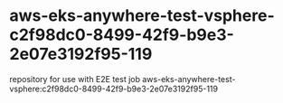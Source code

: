 # aws-eks-anywhere-test-vsphere-c2f98dc0-8499-42f9-b9e3-2e07e3192f95-119
repository for use with E2E test job aws-eks-anywhere-test-vsphere:c2f98dc0-8499-42f9-b9e3-2e07e3192f95-119
